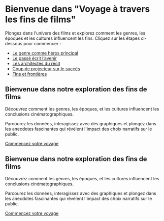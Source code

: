 

# Bienvenue dans "Voyage à travers les fins de films"

Plongez dans l'univers des films et explorez comment les genres, les époques et les cultures influencent les fins. Cliquez sur les étapes ci-dessous pour commencer :

- [Le genre comme héros principal](genre.md)
- [Le passé écrit l’avenir](timeline.md)
- [Les architectes du récit](directors.md)
- [Coup de projecteur sur le succès](success.md)
- [Fins et frontières](countries.md)

<main>
  <h2>Bienvenue dans notre exploration des fins de films</h2>
  <p>
    Découvrez comment les genres, les époques, et les cultures influencent les conclusions cinématographiques.
  </p>
  <p>
    Parcourez les données, interagissez avec des graphiques et plongez dans les anecdotes fascinantes qui 
    révèlent l'impact des choix narratifs sur le public.
  </p>
  <a href="#etape1">Commencez votre voyage</a>
</main>

<main>
  <h2>Bienvenue dans notre exploration des fins de films</h2>
  <p>
    Découvrez comment les genres, les époques, et les cultures influencent les conclusions cinématographiques.
  </p>
  <p>
    Parcourez les données, interagissez avec des graphiques et plongez dans les anecdotes fascinantes qui 
    révèlent l'impact des choix narratifs sur le public.
  </p>
  <a href="#etape1">Commencez votre voyage</a>
</main>
